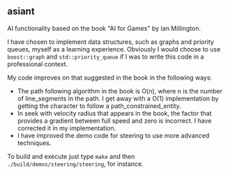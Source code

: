 ## asiant

AI functionality based on the book "AI for Games" by Ian Millington.

I have chosen to implement data structures, such as graphs and priority queues, myself as a learning experience. Obviously
I would choose to use `boost::graph` and `std::priority_queue` if I was to write this code in a professional context. 

My code improves on that suggested in the book in the following ways:
- The path following algorithm in the book is O(n), where n is the number of line_segments in the path.  I get away with a O(1) implementation by getting the character to follow a path_constrained_entity.
- In seek with velocity radius that appears in the book, the factor that provides a gradient between full speed and zero is incorrect. I have corrected it in my implementation. 
- I have improved the demo code for steering to use more advanced techniques. 

To build and execute just type `make` and then `./build/demos/steering/steering`, for instance.
